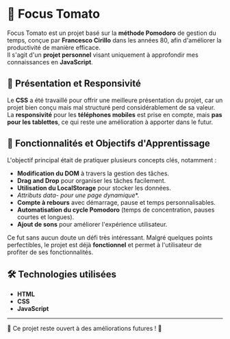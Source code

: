 # 🍅 Focus Tomato

Focus Tomato est un projet basé sur la **méthode Pomodoro** de gestion du temps, conçue par **Francesco Cirillo** dans les années 80, afin d'améliorer la productivité de manière efficace.  
Il s'agit d'un **projet personnel** visant uniquement à approfondir mes connaissances en **JavaScript**.  

## 🎨 Présentation et Responsivité  

Le **CSS** a été travaillé pour offrir une meilleure présentation du projet, car un projet bien conçu mais mal structuré perd considérablement de sa valeur.  
La **responsivité** pour les **téléphones mobiles** est prise en compte, mais **pas pour les tablettes**, ce qui reste une amélioration à apporter dans le futur.  

## 🚀 Fonctionnalités et Objectifs d'Apprentissage  

L'objectif principal était de pratiquer plusieurs concepts clés, notamment :  

- **Modification du DOM** à travers la gestion des tâches.  
- **Drag and Drop** pour organiser les tâches facilement.  
- **Utilisation du LocalStorage** pour stocker les données.  
- **Attributs data-* pour une page dynamique**.  
- **Compte à rebours** avec démarrage, pause et temps personnalisables.  
- **Automatisation du cycle Pomodoro** (temps de concentration, pauses courtes et longues).  
- **Ajout de sons** pour améliorer l'expérience utilisateur.  

Ce fut sans aucun doute un défi très intéressant. Malgré quelques points perfectibles, le projet est déjà **fonctionnel** et permet à l'utilisateur de profiter de ses fonctionnalités.  

## 🛠️ Technologies utilisées  

- **HTML**  
- **CSS**  
- **JavaScript**  

---

📌 Ce projet reste ouvert à des améliorations futures ! 🚀  
